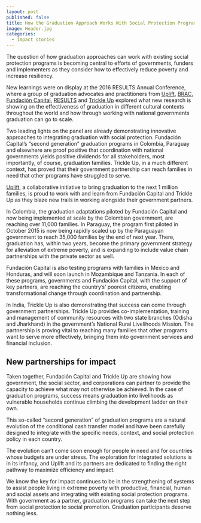 ```yaml
---
layout: post
published: false
title: How the Graduation Approach Works With Social Protection Programs
image: Header.jpg
categories:
  - impact stories
---
```

The question of how graduation approaches can work with existing social protection programs is becoming central to efforts of governments, funders and implementers as they consider how to effectively reduce poverty and increase resiliency.

New learnings were on display at the 2016 RESULTS Annual Conference, where a group of graduation advocates and practitioners from [Uplift](http://www.joinuplift.org/), [BRAC](http://www.brac.net/), [Fundación Capital](http://fundacioncapital.org/?lang=en), [RESULTS](http://www.results.org/) and [Trickle Up](http://trickleup.org/) explored what new research is showing on the effectiveness of graduation in different cultural contexts throughout the world and how through working with national governments graduation can go to scale.

Two leading lights on the panel are already demonstrating innovative approaches to integrating graduation with social protection. Fundación Capital’s “second generation” graduation programs in Colombia, Paraguay and elsewhere are proof positive that coordination with national governments yields positive dividends for all stakeholders, most importantly, of course, graduation families. Trickle Up, in a much different context, has proved that their government partnership can reach families in need that other programs have struggled to serve.

[Uplift](http://www.joinuplift.org/), a collaborative initiative to bring graduation to the next 1 million families, is proud to work with and learn from Fundación Capital and Trickle Up as they blaze new trails in working alongside their government partners.

In Colombia, the graduation adaptations piloted by Fundación Capital and now being implemented at scale by the Colombian government, are reaching over 11,000 families. In Paraguay, the program first piloted in October 2015 is now being rapidly scaled up by the Paraguayan government to reach 35,000 families by the end of next year. There, graduation has, within two years, become the primary government strategy for alleviation of extreme poverty, and is expanding to include value chain partnerships with the private sector as well.

Fundación Capital is also testing programs with families in Mexico and Honduras, and will soon launch in Mozambique and Tanzania. In each of these programs, governments and Fundación Capital, with the support of key partners, are reaching the country’s’ poorest citizens, enabling transformational change through coordination and partnership.

In India, Trickle Up is also demonstrating that success can come through government partnerships. Trickle Up provides co-implementation, training and management of community resources with two state branches (Odisha and Jharkhand) in the government’s National Rural Livelihoods Mission. The partnership is proving vital to reaching many families that other programs want to serve more effectively, bringing them into government services and financial inclusion.

## New partnerships for impact

Taken together, Fundación Capital and Trickle Up are showing how government, the social sector, and corporations can partner to provide the capacity to achieve what may not otherwise be achieved. In the case of graduation programs, success means graduation into livelihoods as vulnerable households continue climbing the development ladder on their own.

This so-called “second generation” of graduation programs are a natural evolution of the conditional cash transfer model and have been carefully designed to integrate with the specific needs, context, and social protection policy in each country.

The evolution can’t come soon enough for people in need and for countries whose budgets are under stress. The exploration for integrated solutions is in its infancy, and Uplift and its partners are dedicated to finding the right pathway to maximize efficiency and impact.

We know the key for impact continues to be in the strengthening of systems to assist people living in extreme poverty with productive, financial, human and social assets and integrating with existing social protection programs. With government as a partner, graduation programs can take the next step from social protection to social promotion. Graduation participants deserve nothing less.